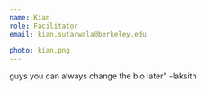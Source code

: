 ```yaml
---
name: Kian
role: Facilitator
email: kian.sutarwala@berkeley.edu
 
photo: kian.png
---
```


guys you can always change the bio later" -laksith
